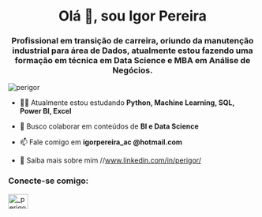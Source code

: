 <h1 align="center">Olá 👋, sou Igor Pereira</h1>
<h3 align="center">Profissional em transição de carreira, oriundo da manutenção industrial para área de Dados, atualmente estou fazendo uma formação em técnica em Data Science e MBA em Análise de Negócios.</h3>

<p align="left"> <img src="https://komarev.com/ghpvc/?username=perigor&label=Profile%20views&color=0e75b6&style=flat" alt="perigor" /> </p>

- 👨‍💻 Atualmente estou estudando **Python, Machine Learning, SQL, Power BI, Excel**

- 👯 Busco colaborar em conteúdos de **BI e Data Science**

- 📫 Fale comigo em **igorpereira_ac @hotmail.com**

- 📄 Saiba mais sobre mim //www.linkedin.com/in/perigor/

<h3 align="left">Conecte-se comigo:</h3>
<p align="left">
<a href="https://instagram.com/_perigor" target="blank"><img align="center" src="https://raw.githubusercontent.com/rahuldkjain/github-profile-readme-generator /master/src/images/icons/Social/instagram.svg" alt="_perigor" height="30" width="40" /></a>
</p>
